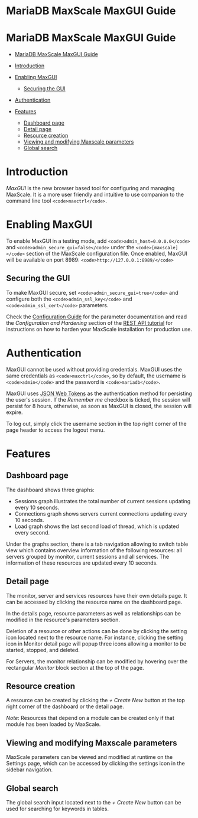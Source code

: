 
# MariaDB MaxScale MaxGUI Guide

# MariaDB MaxScale MaxGUI Guide




* [MariaDB MaxScale MaxGUI Guide](#mariadb-maxscale-maxgui-guide)
* [Introduction](#introduction)
* [Enabling MaxGUI](#enabling-maxgui)

  * [Securing the GUI](#securing-the-gui)
* [Authentication](#authentication)
* [Features](#features)

  * [Dashboard page](#dashboard-page)
  * [Detail page](#detail-page)
  * [Resource creation](#resource-creation)
  * [Viewing and modifying Maxscale parameters](#viewing-and-modifying-maxscale-parameters)
  * [Global search](#global-search)




# Introduction


*MaxGUI* is the new browser based tool for configuring and managing
MaxScale. It is a more user friendly and intuitive to use companion
to the command line tool `<code>maxctrl</code>`.


# Enabling MaxGUI


To enable MaxGUI in a testing mode, add `<code>admin_host=0.0.0.0</code>` and
`<code>admin_secure_gui=false</code>` under the `<code>[maxscale]</code>` section of the MaxScale
configuration file. Once enabled, MaxGUI will be available on port 8989:
`<code>http://127.0.0.1:8989/</code>`


## Securing the GUI


To make MaxGUI secure, set `<code>admin_secure_gui=true</code>` and configure both the
`<code>admin_ssl_key</code>` and `<code>admin_ssl_cert</code>` parameters.


Check the [Configuration Guide](mariadb-maxscale-25-mariadb-maxscale-configuration-guide.md) for the parameter
documentation and read the *Configuration and Hardening* section of the
[REST API tutorial](../maxscale-25-tutorials/mariadb-maxscale-25-rest-api-tutorial.md) for instructions on
how to harden your MaxScale installation for production use.


# Authentication


MaxGUI cannot be used without providing credentials. MaxGUI uses
the same credentials as `<code>maxctrl</code>`, so by default, the username is
`<code>admin</code>` and the password is `<code>mariadb</code>`.


MaxGUI uses [JSON Web Tokens](https://jwt.io/introduction/) as the
authentication method for persisting the user's session.
If the *Remember me* checkbox is ticked, the session will persist for
8 hours, otherwise, as soon as MaxGUI is closed, the session will expire.


To log out, simply click the username section in the top right corner of
the page header to access the logout menu.


# Features


## Dashboard page


The dashboard shows three graphs:


* Sessions graph illustrates the total number of current sessions
 updating every 10 seconds.
* Connections graph shows servers current connections
 updating every 10 seconds.
* Load graph shows the last second load of thread,
 which is updated every second.


Under the graphs section, there is a tab navigation allowing to switch
table view which contains overview information of the
following resources: all servers grouped by monitor, current sessions
and all services. The information of these resources are
updated every 10 seconds.


## Detail page


The monitor, server and services resources have their own details page.
It can be accessed by clicking the resource name on the dashboard page.


In the details page, resource parameters as well as relationships
can be modified in the resource's parameters section.


Deletion of a resource or other actions can be done by clicking the
setting icon located next to the resource name.
For instance, clicking the setting icon in Monitor detail page will
popup three icons allowing a monitor to be started, stopped, and deleted.


For Servers, the monitor relationship can be modified by hovering
over the rectangular *Monitor* block section at the top of the page.


## Resource creation


A resource can be created by clicking the *+ Create New* button at
the top right corner of the dashboard or the detail page.


*Note*: Resources that depend on a module can be created only if that
module has been loaded by MaxScale.


## Viewing and modifying Maxscale parameters


MaxScale parameters can be viewed and modified at runtime on the Settings
page, which can be accessed by clicking the settings icon in the sidebar
navigation.


## Global search


The global search input located next to the *+ Create New* button can be
used for searching for keywords in tables.
